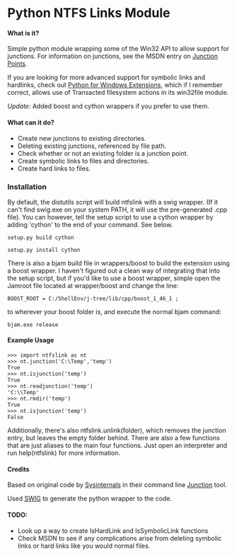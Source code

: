 Python NTFS Links Module
======================

#### What is it?

Simple python module wrapping some of the Win32 API to allow support for junctions. For information on junctions, see the MSDN entry on [Junction Points](http://msdn.microsoft.com/en-us/library/bb968829%28VS.85%29.aspx).

If you are looking for more advanced support for symbolic links and hardlinks, check out [Python for Windows Extensions](http://sourceforge.net/projects/pywin32/), which if I remember correct, allows use of Transacted filesystem actions in its win32file module.

_Update_: Added boost and cython wrappers if you prefer to use them.


#### What can it do?

* Create new junctions to existing directories.
* Deleting existing junctions, referenced by file path.
* Check whether or not an existing folder is a junction point.
* Create symbolic links to files and directories.
* Create hard links to files.

### Installation

By default, the distutils script will build ntfslink with a swig wrapper. (If it can't find swig.exe on your system PATH, it will use the pre-generated .cpp file). You can however, tell the setup script to use a cython wrapper by adding 'cython' to the end of your command. See below.

	setup.py build cython

	setup.py install cython

There is also a bjam build file in wrappers/boost to build the extension using a boost wrapper. I haven't figured out a clean way of integrating that into the setup script, but if you'd like to use a boost wrapper, simple open the Jamroot file located at wrapper/boost and change the line:

	BOOST_ROOT = C:/ShellEnv/j-tree/lib/cpp/boost_1_46_1 ;

to wherever your boost folder is, and execute the normal bjam command:

	bjam.exe release

#### Example Usage

	>>> import ntfslink as nt
	>>> nt.junction('C:\Temp','temp')
	True
	>>> nt.isjunction('temp')
	True
	>>> nt.readjunction('temp')
	'C:\\Temp'
	>>> nt.rmdir('temp')
	True
	>>> nt.isjunction('temp')
	False

Additionally, there's also ntfslink.unlink(folder), which removes the junction entry, but leaves the empty folder behind. There are also a few functions that are just aliases to the main four functions. Just open an interpreter and run help(ntfslink) for more information.

#### Credits

Based on original code by [Sysinternals](http://technet.microsoft.com/en-us/sysinternals) in their command line [Junction](http://technet.microsoft.com/en-us/sysinternals/bb896768) tool.

Used [SWIG](http://www.swig.org/) to generate the python wrapper to the code.

#### TODO:

* Look up a way to create IsHardLink and IsSymbolicLink functions
* Check MSDN to see if any complications arise from deleting symbolic links or hard links like you would normal files.